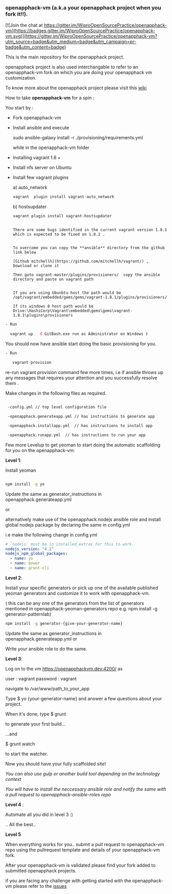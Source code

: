 
### openapphack-vm (a.k.a your openapphack project when you fork it!!).

[![Join the chat at https://gitter.im/WiproOpenSourcePractice/openapphack-vm](https://badges.gitter.im/WiproOpenSourcePractice/openapphack-vm.svg)](https://gitter.im/WiproOpenSourcePractice/openapphack-vm?utm_source=badge&utm_medium=badge&utm_campaign=pr-badge&utm_content=badge)

This is the main repository for the openapphack project. 

openapphack project is also used interchangable to refer to an openapphack-vm fork on which you are doing your openapphack vm customization.

To know more about the openapphack project please visit this [wiki](https://github.com/WiproOpenSourcePractice/openapphack/wiki)



How to take **openapphack-vm** for a spin :

You start by :

- Fork openapphack-vm

- Install ansible and execute 
  
  sudo ansible-galaxy install -r ./provisioning/requirements.yml 

  while in the openapphack-vm folder

- Installing vagrant 1.8 +

- Install nfs server on Ubuntu

- Install few vagrant plugins

  a) auto_network
  
  ```sh
  vagrant  plugin install vagrant-auto_network
  
  ```
  
  b) hostsupdater
  
  ```sh
  vagrant plugin install vagrant-hostsupdater
  
  ```
  
  ```
  
  There are some bugs identified in the current vagrant version 1.8.1 which is expected to be fixed on 1.8.2 .
  
  
  To overcome you can copy the **ansible** directory from the github link below 
  
  [Github mitchellh](https://github.com/mitchellh/vagrant/) , Download or clone it 
  
  Then goto vagrant-master/plugins/provisioners/  copy the ansible directory and paste on vagrant path

  
  If you are using Ubunbtu host the path would be /opt/vagrant/embedded/gems/gems/vagrant-1.8.1/plugins/provisioners/
  
  If its windows 8 host path would be Drive:\HashiCorp\Vagrant\embedded\gems\gems\vagrant-1.8.1\plugins\provisioners
  
  ```
  
```sh
- Run 
 
  vagrant up   ( GitBash.exe run as Administrator on Windows ) 

```

You should now have ansible start doing the basic provisioning for you.

```sh
- Run 
  
   vagrant provision

```

re-run vagrant provision command few more times, i.e  if ansible throws up any messages that requires your attention and you successfully resolve them .


Make changes in the following files as required.

```sh

 -config.yml // top level configuration file

 -openapphack.generateapp.yml // has instructions to generate app

 -openapphack.installapp.yml  // has instructions to install app

 -openapphack.runapp.yml  // has instructions to run your app

```


Few more Levelup to get yeoman to start doing the automatic scaffolding for you on the openapphack-vm:

**Level 1**:

Install yeoman

```sh 

npm install -g yo

```

Update the same as generator_instructions in  openapphack.generateapp.yml 

or  

alternatively make use of the openapphack.nodejs ansible role and install global nodejs package by declaring the same in config.yml 

i.e make the following change in config.yml

```yml
# `nodejs` must be in installed_extras for this to work.
nodejs_version: "4.2"
nodejs_npm_global_packages:
  - name: yo
  - name: bower
  - name: grunt-cli
```


**Level 2**:

Install your specific generators or pick up one of the available published yeoman generators and customize it to work with openapphack-vm.

( this can be any one of the generators from the list of generators mentioned in openapphack-yeoman-generators repo e.g. npm install -g generator-patternlab)

```sh
npm install -g generator-{give-your-generator-name} 

```

Update the same as generator_instructions in  openapphack.generateapp.yml or

Write your ansible role to do the same.

**Level 3**:

Log on to the vm https://openapphackvm.dev:4200/ as

 user : vagrant
 password : vagrant

navigate to /var/www/path_to_your_app

Type $ yo {your-generator-name}
and answer a few questions about your project.

When it's done, type
$ grunt

to generate your first build…

…and

$ grunt watch

to start the watcher.

Now you should have your fully scaffolded site!


*You can also use gulp or another build tool depending on the technology context*

*You will have to install the neccessary ansible role and notify the same with a pull request to openapphack-ansible-roles repo*


**Level 4** :

Automate all you did in level 3 :)

.. All the best..

**Level 5**

When everything works for you.. submit a pull request to openapphack-vm repo using the pullrequest template and details of your openapphack-vm fork.

After your openapphack-vm is validated please find your fork added to submitted openapphack projects.

if you are facing any challenge with getting started with the openapphack-vm please refer to the [issues](https://github.com/WiproOpenSourcePractice/openapphack-vm/issues) 
